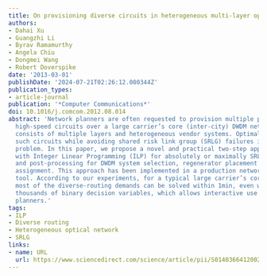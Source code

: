 ```yaml
---
title: On provisioning diverse circuits in heterogeneous multi-layer optical networks
authors:
- Dahai Xu
- Guangzhi Li
- Byrav Ramamurthy
- Angela Chiu
- Dongmei Wang
- Robert Doverspike
date: '2013-03-01'
publishDate: '2024-07-21T02:26:12.080344Z'
publication_types:
- article-journal
publication: '*Computer Communications*'
doi: 10.1016/j.comcom.2012.08.014
abstract: 'Network planners are often requested to provision multiple physically-diverse
  high-speed circuits over a large carrier’s core (inter-city) DWDM network, which
  consists of multiple layers and heterogeneous vendor systems. Optimally provisioning
  such circuits while avoiding shared risk link group (SRLG) failures is an NP-hard
  problem. In this paper, we propose a novel and practical two-step approach: pre-processing
  with Integer Linear Programming (ILP) for absolutely or maximally SRLG-diverse routes
  and post-processing for DWDM system selection, regenerator placement and wavelength
  assignment. This approach has been implemented in a production network planning
  tool. According to our experiments, for a typical large carrier’s core optical network,
  most of the diverse-routing demands can be solved within 1min, even with tens of
  thousands of binary decision variables, which allows interactive use by network
  planners.'
tags:
- ILP
- Diverse routing
- Heterogeneous optical network
- SRLG
links:
- name: URL
  url: https://www.sciencedirect.com/science/article/pii/S0140366412002903
---
```

